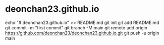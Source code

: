 # deonchan23.github.io

echo "# deonchan23.github.io" >> README.md
git init
git add README.md
git commit -m "first commit"
git branch -M main
git remote add origin https://github.com/deonchan23/deonchan23.github.io.git
git push -u origin main
